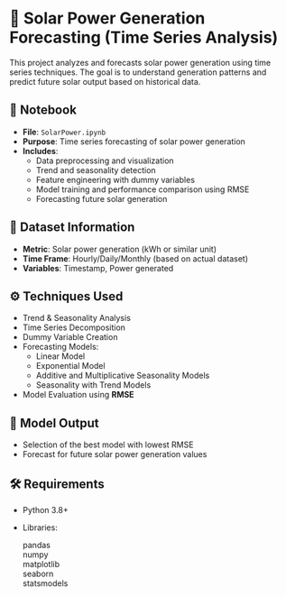# 🔆 Solar Power Generation Forecasting (Time Series Analysis)

This project analyzes and forecasts solar power generation using time series techniques. The goal is to understand generation patterns and predict future solar output based on historical data.

## 📘 Notebook

- **File**: `SolarPower.ipynb`  
- **Purpose**: Time series forecasting of solar power generation  
- **Includes**:
  - Data preprocessing and visualization  
  - Trend and seasonality detection  
  - Feature engineering with dummy variables  
  - Model training and performance comparison using RMSE  
  - Forecasting future solar generation

## 🔢 Dataset Information

- **Metric**: Solar power generation (kWh or similar unit)  
- **Time Frame**: Hourly/Daily/Monthly (based on actual dataset)  
- **Variables**: Timestamp, Power generated

## ⚙️ Techniques Used

- Trend & Seasonality Analysis  
- Time Series Decomposition  
- Dummy Variable Creation  
- Forecasting Models:
  - Linear Model
  - Exponential Model
  - Additive and Multiplicative Seasonality Models
  - Seasonality with Trend Models
- Model Evaluation using **RMSE**

## 🔮 Model Output

- Selection of the best model with lowest RMSE  
- Forecast for future solar power generation values

## 🛠️ Requirements

- Python 3.8+
- Libraries:
  
  pandas  
  numpy  
  matplotlib  
  seaborn  
  statsmodels  
